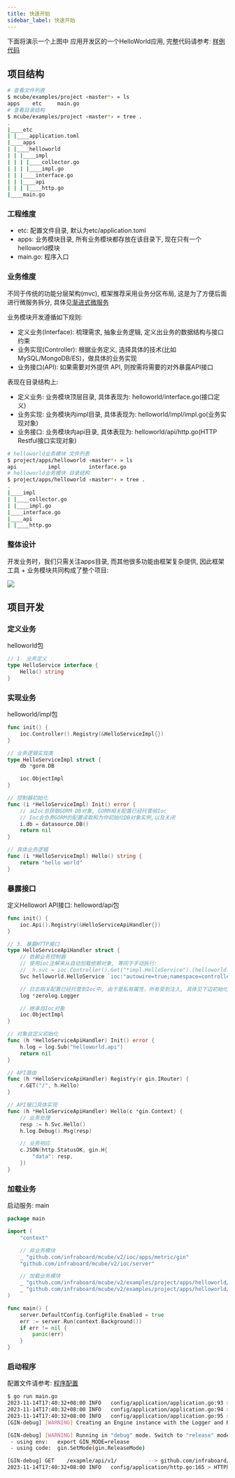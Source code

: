 ```yaml
---
title: 快速开始
sidebar_label: 快速开始
---
```


下面将演示一个上图中 应用开发区的一个HelloWorld应用, 完整代码请参考: [样例代码](https://github.com/infraboard/mcube/tree/master/examples/project)


## 项目结构

```sh
# 查看文件列表
$ mcube/examples/project ‹master*› » ls 
apps    etc     main.go
# 查看目录结构
$ mcube/examples/project ‹master*› » tree .
.
|____etc
| |____application.toml
|____apps
| |____helloworld
| | |____impl
| | | |____collector.go
| | | |____impl.go
| | |____interface.go
| | |____api
| | | |____http.go
|____main.go
```

### 工程维度

+ etc: 配置文件目录, 默认为etc/application.toml
+ apps: 业务模块目录, 所有业务模块都存放在该目录下, 现在只有一个helloworld模块
+ main.go: 程序入口

### 业务维度

不同于传统的功能分层架构(mvc), 框架推荐采用业务分区布局, 这是为了方便后面进行微服务拆分, 具体见[渐进式微服务](./core/arch.md)

业务模块开发遵循如下规则:
+ 定义业务(Interface): 梳理需求, 抽象业务逻辑, 定义出业务的数据结构与接口约束
+ 业务实现(Controller): 根据业务定义, 选择具体的技术(比如MySQL/MongoDB/ES)，做具体的业务实现
+ 业务接口(API): 如果需要对外提供 API, 则按需将需要的对外暴露API接口

表现在目录结构上:
+ 定义业务: 业务模块顶层目录, 具体表现为: helloworld/interface.go(接口定义)
+ 业务实现: 业务模块内impl目录, 具体表现为: helloworld/impl/impl.go(业务实现对象)
+ 业务接口: 业务模块内api目录, 具体表现为: helloworld/api/http.go(HTTP Restful接口实现对象)
```sh
# helloworld业务模块 文件列表
$ project/apps/helloworld ‹master*› » ls
api          impl         interface.go
# helloworld业务模块 目录结构
$ project/apps/helloworld ‹master*› » tree .
.
|____impl            
| |____collector.go
| |____impl.go
|____interface.go    
|____api            
| |____http.go
```

### 整体设计

开发业务时，我们只需关注apps目录, 而其他很多功能由框架复杂提供, 因此框架工具 + 业务模块共同构成了整个项目:

![](/img/mcube/arch.png)


## 项目开发

### 定义业务

helloworld包
```go
// 1. 业务定义
type HelloService interface {
	Hello() string
}
```

### 实现业务

helloworld/impl包
```go
func init() {
	ioc.Controller().Registry(&HelloServiceImpl{})
}

// 业务逻辑实现类
type HelloServiceImpl struct {
	db *gorm.DB

	ioc.ObjectImpl
}

// 控制器初始化
func (i *HelloServiceImpl) Init() error {
	// 从Ioc总获取GORM DB对象, GORM相关配置已经托管给Ioc
	// Ioc会负责GORM的配置读取和为你初始化DB对象实例,以及关闭
	i.db = datasource.DB()
	return nil
}

// 具体业务逻辑
func (i *HelloServiceImpl) Hello() string {
	return "hello world"
}
```

### 暴露接口

定义Helloworl API接口: helloword/api包
```go
func init() {
	ioc.Api().Registry(&HelloServiceApiHandler{})
}

// 3. 暴露HTTP接口
type HelloServiceApiHandler struct {
	// 依赖业务控制器
	// 使用ioc注解来从自动加载依赖对象, 等同于手动执行:
	// 	h.svc = ioc.Controller().Get("*impl.HelloService").(helloworld.HelloService)
	Svc helloworld.HelloService `ioc:"autowire=true;namespace=controllers"`

	// 日志相关配置已经托管到Ioc中, 由于是私有属性，所有受到注入, 具体见下边初始化方法
	log *zerolog.Logger

	// 继承自Ioc对象
	ioc.ObjectImpl
}

// 对象自定义初始化
func (h *HelloServiceApiHandler) Init() error {
	h.log = log.Sub("helloworld.api")
	return nil
}

// API路由
func (h *HelloServiceApiHandler) Registry(r gin.IRouter) {
	r.GET("/", h.Hello)
}

// API接口具体实现
func (h *HelloServiceApiHandler) Hello(c *gin.Context) {
	// 业务处理
	resp := h.Svc.Hello()
	h.log.Debug().Msg(resp)

	// 业务响应
	c.JSON(http.StatusOK, gin.H{
		"data": resp,
	})
}
```

### 加载业务

启动服务: main
```go
package main

import (
	"context"

	// 非业务模块
	_ "github.com/infraboard/mcube/v2/ioc/apps/metric/gin"
	"github.com/infraboard/mcube/v2/ioc/server"

	// 加载业务模块
	_ "github.com/infraboard/mcube/v2/examples/project/apps/helloworld/api"
	_ "github.com/infraboard/mcube/v2/examples/project/apps/helloworld/impl"
)

func main() {
	server.DefaultConfig.ConfigFile.Enabled = true
	err := server.Run(context.Background())
	if err != nil {
		panic(err)
	}
}
```

### 启动程序

配置文件请参考: [程序配置](https://github.com/infraboard/mcube/blob/master/docs/example/etc/application.toml)
```sh
$ go run main.go 
2023-11-14T17:40:32+08:00 INFO   config/application/application.go:93 > loaded configs: [log.v1 app.v1 datasource.v1] component:APPLICATION
2023-11-14T17:40:32+08:00 INFO   config/application/application.go:94 > loaded controllers: [log.v1 app.v1 datasource.v1] component:APPLICATION
2023-11-14T17:40:32+08:00 INFO   config/application/application.go:95 > loaded apis: [*api.HelloServiceApiHandler.v1] component:APPLICATION
[GIN-debug] [WARNING] Creating an Engine instance with the Logger and Recovery middleware already attached.

[GIN-debug] [WARNING] Running in "debug" mode. Switch to "release" mode in production.
 - using env:   export GIN_MODE=release
 - using code:  gin.SetMode(gin.ReleaseMode)

[GIN-debug] GET    /exapmle/api/v1/          --> github.com/infraboard/mcube/docs/example/helloworld/api.(*HelloServiceApiHandler).Hello-fm (3 handlers)
2023-11-14T17:40:32+08:00 INFO   config/application/http.go:165 > HTTP服务启动成功, 监听地址: 127.0.0.1:8020 component:HTTP
```